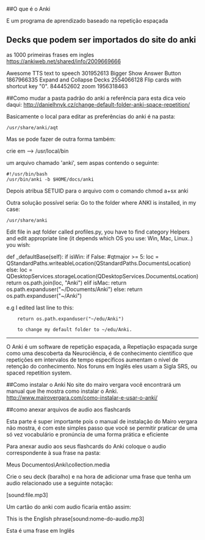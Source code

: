 ##O que é o Anki

E um programa de aprendizado baseado na repetição espaçada

## Decks que podem ser importados do site do anki 

as 1000 primeiras frases em ingles
https://ankiweb.net/shared/info/2009669666

Awesome TTS text to speech  301952613
Bigger Show Answer Button  1867966335
Expand and Collapse Decks 2554066128
Flip cards with shortcut key "0". 844452602
zoom 1956318463


##Como mudar a pasta padrão do anki
a referência para esta dica veio daqui:
http://danielhnyk.cz/change-default-folder-anki-space-repetition/

Basicamente o local para editar as preferências do anki é na
pasta:

    /usr/share/anki/aqt

Mas se pode fazer de outra forma também:

 crie em --> /usr/local/bin

 um arquivo  chamado 'anki', sem aspas contendo o seguinte:

    #!/usr/bin/bash
    /usr/bin/anki -b $HOME/docs/anki

   Depois atribua SETUID para o arquivo com o comando
   chmod a+sx anki

Outra solução possível seria:
Go to the folder where ANKI is installed, in my case:

    /usr/share/anki

Edit file in aqt folder called profiles.py, you have to find category Helpers and edit appropriate line (it depends which OS you use: Win, Mac, Linux..) you wish:

def _defaultBase(self):
    if isWin:
    if False: #qtmajor >= 5:
    loc = QStandardPaths.writeableLocation(QStandardPaths.DocumentsLocation)
    else:
        loc = QDesktopServices.storageLocation(QDesktopServices.DocumentsLocation)
        return os.path.join(loc, "Anki")
        elif isMac:
        return os.path.expanduser("~/Documents/Anki")
        else:
        return os.path.expanduser("~/Anki")

e.g I edited last line to this:

        return os.path.expanduser("~/edu/Anki")

        to change my default folder to ~/edu/Anki.

---------------------------------------------------

O Anki é um software de repetição espaçada, a Repetiação espaçada
surge como uma descoberta da Neurociência, é de conhecimento
científico que repetições em intervalos de tempo específicos
aumentam o nível de retenção do conhecimento. Nos foruns em Inglês
eles usam a Sigla SRS, ou spaced repetition system.

##Como instalar o Anki
No site do mairo vergara você encontrará um manual que
lhe mostra como instalar o Anki.
http://www.mairovergara.com/como-instalar-e-usar-o-anki/

##como anexar arquivos de audio aos flashcards

Esta parte é super importante pois o manual de instalação do Mairo
vergara não mostra, é com este simples passo que você se permitir
praticar de uma só vez vocabulário e pronúncia de uma forma
prática e eficiente

Para anexar audio aos seus flashcards do Anki coloque o audio
correspondente à sua frase na pasta:

Meus Documentos\Anki\collection.media

Crie o seu deck (baralho) e na hora de adicionar uma frase
que tenha um audio relacionado use a seguinte notação:

[sound:file.mp3]

Um cartão do anki com audio ficaria então assim:

This is the English phrase[sound:nome-do-audio.mp3]

Esta é uma frase em Inglês
